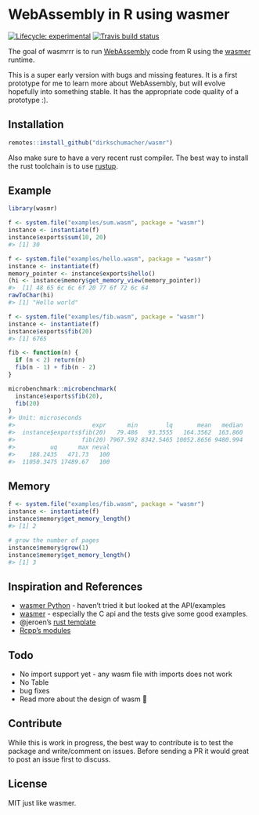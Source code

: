 
<!-- README.md is generated from README.Rmd. Please edit that file -->

# WebAssembly in R using wasmer

<!-- badges: start -->

[![Lifecycle:
experimental](https://img.shields.io/badge/lifecycle-experimental-orange.svg)](https://www.tidyverse.org/lifecycle/#experimental)
[![Travis build
status](https://travis-ci.org/dirkschumacher/wasmrrr.svg?branch=master)](https://travis-ci.org/dirkschumacher/wasmrrr)
<!-- badges: end -->

The goal of wasmrrr is to run
[WebAssembly](https://developer.mozilla.org/en-US/docs/WebAssembly/Concepts)
code from R using the [wasmer](https://wasmer.io/) runtime.

This is a super early version with bugs and missing features. It is a
first prototype for me to learn more about WebAssembly, but will evolve
hopefully into something stable. It has the appropriate code quality of
a prototype :).

## Installation

``` r
remotes::install_github("dirkschumacher/wasmr")
```

Also make sure to have a very recent rust compiler. The best way to
install the rust toolchain is to use [rustup](https://rustup.rs/).

## Example

``` r
library(wasmr)
```

``` r
f <- system.file("examples/sum.wasm", package = "wasmr")
instance <- instantiate(f)
instance$exports$sum(10, 20)
#> [1] 30
```

``` r
f <- system.file("examples/hello.wasm", package = "wasmr")
instance <- instantiate(f)
memory_pointer <- instance$exports$hello()
(hi <- instance$memory$get_memory_view(memory_pointer))
#>  [1] 48 65 6c 6c 6f 20 77 6f 72 6c 64
rawToChar(hi)
#> [1] "Hello world"
```

``` r
f <- system.file("examples/fib.wasm", package = "wasmr")
instance <- instantiate(f)
instance$exports$fib(20)
#> [1] 6765

fib <- function(n) {
  if (n < 2) return(n)
  fib(n - 1) + fib(n - 2)
}

microbenchmark::microbenchmark(
  instance$exports$fib(20),
  fib(20)
)
#> Unit: microseconds
#>                      expr      min        lq       mean   median
#>  instance$exports$fib(20)   79.486   93.3555   164.3562  163.860
#>                   fib(20) 7967.592 8342.5465 10052.8656 9480.994
#>          uq      max neval
#>    188.2435   471.73   100
#>  11050.3475 17489.67   100
```

## Memory

``` r
f <- system.file("examples/fib.wasm", package = "wasmr")
instance <- instantiate(f)
instance$memory$get_memory_length()
#> [1] 2

# grow the number of pages
instance$memory$grow(1)
instance$memory$get_memory_length()
#> [1] 3
```

## Inspiration and References

  - [wasmer Python](https://github.com/wasmerio/python-ext-wasm) -
    haven’t tried it but looked at the API/examples
  - [wasmer](https://github.com/wasmerio/wasmer) - especially the C api
    and the tests give some good examples.
  - @jeroen’s [rust template](https://github.com/r-rust/hellorust)
  - [Rcpp’s
    modules](http://dirk.eddelbuettel.com/code/rcpp/Rcpp-modules.pdf)

## Todo

  - No import support yet - any wasm file with imports does not work
  - No Table
  - bug fixes
  - Read more about the design of wasm 🙈

## Contribute

While this is work in progress, the best way to contribute is to test
the package and write/comment on issues. Before sending a PR it would
great to post an issue first to discuss.

## License

MIT just like wasmer.
